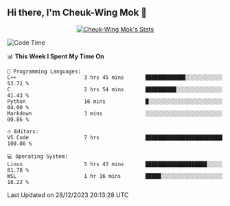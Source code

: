 ## Hi there, I'm Cheuk-Wing Mok 👋

<!--
**mozro0327/mozro0327** is a ✨ _special_ ✨ repository because its `README.md` (this file) appears on your GitHub profile.

Here are some ideas to get you started:

- 🔭 I’m currently working on ...
- 🌱 I’m currently learning ...
- 👯 I’m looking to collaborate on ...
- 🤔 I’m looking for help with ...
- 💬 Ask me about ...
- 📫 How to reach me: ...
- 😄 Pronouns: ...
- ⚡ Fun fact: ...
-->

<p align="center">
  <a href="https://github.com/mozro0327" class="rich-diff-level-one">
    <img src="https://github-readme-stats.vercel.app/api?username=mozro0327&title_color=333&text_color=777" alt="Cheuk-Wing Mok's Stats" >
    <!-- &hide=issues
    <img src="https://github-readme-stats.vercel.app/api?username=mozro0327&hide=issues&title_color=333&text_color=777" alt="Cheuk-Wing Mok's Stats" >
    -->
  </a>
</p>

<!--START_SECTION:waka-->
![Code Time](http://img.shields.io/badge/Code%20Time-2%2C242%20hrs%2020%20mins-blue)

📊 **This Week I Spent My Time On** 

```text
💬 Programming Languages: 
C++                      3 hrs 45 mins       █████████████░░░░░░░░░░░░   53.71 % 
C                        2 hrs 54 mins       ██████████░░░░░░░░░░░░░░░   41.43 % 
Python                   16 mins             █░░░░░░░░░░░░░░░░░░░░░░░░   04.00 % 
Markdown                 3 mins              ░░░░░░░░░░░░░░░░░░░░░░░░░   00.86 % 

🔥 Editors: 
VS Code                  7 hrs               █████████████████████████   100.00 % 

💻 Operating System: 
Linux                    5 hrs 43 mins       ████████████████████░░░░░   81.78 % 
WSL                      1 hr 16 mins        █████░░░░░░░░░░░░░░░░░░░░   18.22 % 
```


 Last Updated on 28/12/2023 20:13:28 UTC
<!--END_SECTION:waka-->
